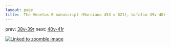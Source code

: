 ```yaml
---
layout: page
title:  The Venetus B manuscript (Marciana 453 = 821), bifolio 39v-40r
---
```


prev: [38v-39r](../38v-39r/) next: [40v-41r](../40v-41r/)



[![Linked to zoomble image](http://www.homermultitext.org/iipsrv?IIIF=/project/homer/pyramidal/deepzoom/hmt/vbbifolio/v1/vb_39v_40r.tif/full/2000,/0/default.jpg)](http://www.homermultitext.org/ict2/?urn=urn:cite2:hmt:vbbifolio.v1:vb_39v_40r)

